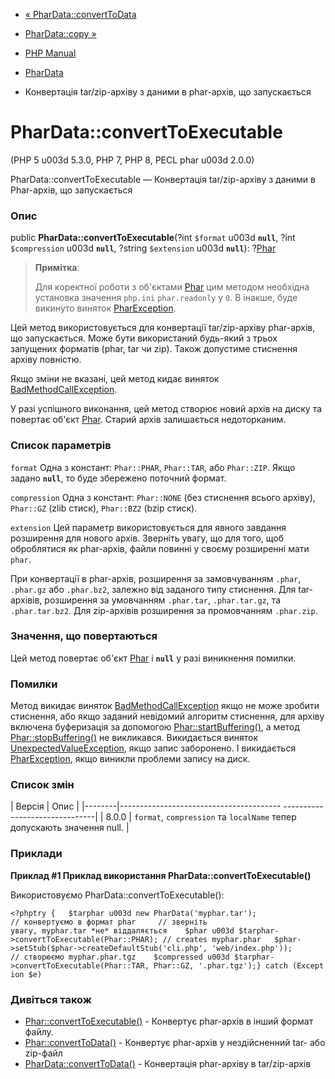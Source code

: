- [« PharData::convertToData](phardata.converttodata.md)
- [PharData::copy »](phardata.copy.md)

- [PHP Manual](index.md)
- [PharData](class.phardata.md)
- Конвертація tar/zip-архіву з даними в phar-архів, що запускається

# PharData::convertToExecutable

(PHP 5 u003d 5.3.0, PHP 7, PHP 8, PECL phar u003d 2.0.0)

PharData::convertToExecutable — Конвертація tar/zip-архіву з даними в
Phar-архів, що запускається

### Опис

public **PharData::convertToExecutable**(?int `$format` u003d **`null`**,
?int `$compression` u003d **`null`**, ?string `$extension` u003d **`null`**):
?[Phar](class.phar.md)

> **Примітка**:
>
> Для коректної роботи з об'єктами [Phar](class.phar.md) цим методом
> необхідна установка значення `php.ini` `phar.readonly` у `0`. В
> інакше, буде викинуто виняток
> [PharException](class.pharexception.md).

Цей метод використовується для конвертації tar/zip-архіву
phar-архів, що запускається. Може бути використаний будь-який з трьох запущених
форматів (phar, tar чи zip). Також допустиме стиснення архіву повністю.

Якщо зміни не вказані, цей метод кидає виняток
[BadMethodCallException](class.badmethodcallexception.md).

У разі успішного виконання, цей метод створює новий архів на диску та
повертає об'єкт [Phar](class.phar.md). Старий архів залишається
недоторканим.

### Список параметрів

`format`
Одна з констант: `Phar::PHAR`, `Phar::TAR`, або `Phar::ZIP`. Якщо
задано **`null`**, то буде збережено поточний формат.

`compression`
Одна з констант: `Phar::NONE` (без стиснення всього архіву), `Phar::GZ`
(zlib стиск), `Phar::BZ2` (bzip стиск).

`extension`
Цей параметр використовується для явного завдання розширення для нового
архів. Зверніть увагу, що для того, щоб оброблятися як
phar-архів, файли повинні у своєму розширенні мати `phar`.

При конвертації в phar-архів, розширення за замовчуванням `.phar`,
`.phar.gz` або `.phar.bz2`, залежно від заданого типу стиснення. Для
tar-архівів, розширення за умовчанням `.phar.tar`, `.phar.tar.gz`, та
`.phar.tar.bz2`. Для zip-архівів розширення за промовчанням `.phar.zip`.

### Значення, що повертаються

Цей метод повертає об'єкт [Phar](class.phar.md) і **`null`**
у разі виникнення помилки.

### Помилки

Метод викидає виняток
[BadMethodCallException](class.badmethodcallexception.md) якщо не
може зробити стиснення, або якщо заданий невідомий алгоритм стиснення,
для архіву включена буферизація за допомогою
[Phar::startBuffering()](phar.startbuffering.md), а метод
[Phar::stopBuffering()](phar.stopbuffering.md) не викликався.
Викидається виняток
[UnexpectedValueException](class.unexpectedvalueexception.md), якщо
запис заборонено. І викидається
[PharException](class.pharexception.md), якщо виникли проблеми запису
на диск.

### Список змін

| Версія | Опис |
|--------|---------------------------------------- -------------------------------|
| 8.0.0 | `format`, `compression` та `localName` тепер допускають значення null. |

### Приклади

**Приклад #1 Приклад використання **PharData::convertToExecutable()****

Використовуємо PharData::convertToExecutable():

`<?phptry {   $tarphar u003d new PharData('myphar.tar'); // конвертуємо в формат phar     // зверніть увагу, myphar.tar *не* віддаляється    $phar u003d $tarphar->convertToExecutable(Phar::PHAR); // creates myphar.phar   $phar->setStub($phar->createDefaultStub('cli.php', 'web/index.php')); // створюємо myphar.phar.tgz    $compressed u003d $tarphar->convertToExecutable(Phar::TAR, Phar::GZ, '.phar.tgz');} catch (Exception $e)   `

### Дивіться також

- [Phar::convertToExecutable()](phar.converttoexecutable.md) -
Конвертує phar-архів в інший формат файлу.
- [Phar::convertToData()](phar.converttodata.md) - Конвертує
phar-архів у нездійсненний tar- або zip-файл
- [PharData::convertToData()](phardata.converttodata.md) -
Конвертація phar-архіву в tar/zip-архів

